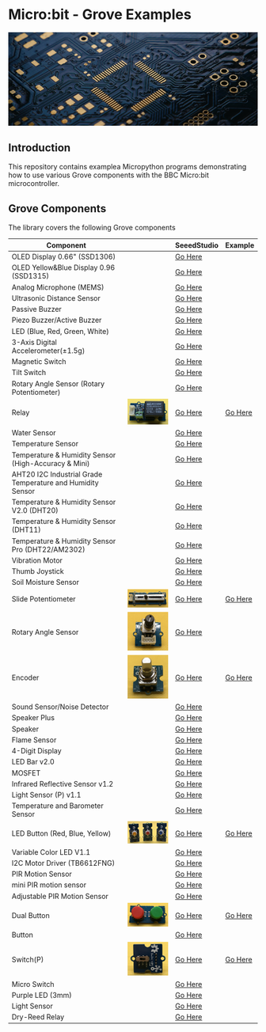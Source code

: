 # Micro:bit - Grove Examples

![Splash](splash.png)

## Introduction

This repository contains examplea Micropython programs demonstrating how to use various Grove components with the BBC Micro:bit microcontroller.

## Grove Components

The library covers the following Grove components

| Component                                                  |                                                       | SeeedStudio                                                                                                         | Example  |
| ---------------------------------------------------------- | ----------------------------------------------------- | ------------------------------------------------------------------------------------------------------------------- | -------- |
| OLED Display 0.66" (SSD1306)                               |                                                       | [Go Here](https://www.seeedstudio.com/Grove-OLED-Display-0-66-SSD1306-v1-0-p-5096.html)                             |          |
| OLED Yellow&Blue Display 0.96 (SSD1315)                    |                                                       | [Go Here](https://www.seeedstudio.com/Grove-OLED-Yellow-Blue-Display-0-96-SSD1315-V1-0-p-5010.html)                 |          | 
| Analog Microphone (MEMS)                                   |                                                       | [Go Here](https://www.seeedstudio.com/Grove-Analog-Microphone-p-4593.html)                                          |          |
| Ultrasonic Distance Sensor                                 |                                                       | [Go Here](https://www.seeedstudio.com/Grove-Ultrasonic-Distance-Sensor.html)                                        |          |
| Passive Buzzer                                             |                                                       | [Go Here](https://www.seeedstudio.com/Grove-Passive-Buzzer-p-4525.html)                                             |          |
| Piezo Buzzer/Active Buzzer                                 |                                                       | [Go Here](https://www.seeedstudio.com/Grove-Buzzer.html)                                                            |          |
| LED (Blue, Red, Green, White)                              |                                                       | [Go Here](https://www.seeedstudio.com/Grove-LED-Pack-p-4364.html)                                                   |          |
| 3-Axis Digital Accelerometer(±1.5g)                        |                                                       | [Go Here](https://www.seeedstudio.com/Grove-3-Axis-Digital-Accelerometer-1-5g.html)                                 |          |
| Magnetic Switch                                            |                                                       | [Go Here](https://www.seeedstudio.com/Grove-Magnetic-Switch.html)                                                   |          |
| Tilt Switch                                                |                                                       | [Go Here](https://www.seeedstudio.com/Grove-Tilt-Switch.html)                                                       |          |
| Rotary Angle Sensor (Rotary Potentiometer)                 |                                                       | [Go Here](https://www.seeedstudio.com/Grove-Rotary-Angle-Sensor.html)                                               |          |
| Relay                                                      | ![Relay](img/relay.png)                               | [Go Here](https://www.seeedstudio.com/Grove-Relay.html)                                                             | [Go Here](src/relay.py)                 |
| Water Sensor                                               |                                                       | [Go Here](https://www.seeedstudio.com/Grove-Water-Sensor.html)                                                      |          |
| Temperature Sensor                                         |                                                       | [Go Here](https://www.seeedstudio.com/Grove-Temperature-Sensor.html)                                                |          |
| Temperature & Humidity Sensor (High-Accuracy & Mini)       |                                                       | [Go Here](https://www.seeedstudio.com/Grove-Temperature-Humidity-Sensor-High-Accuracy-Mini.html)                    |          |
| AHT20 I2C Industrial Grade Temperature and Humidity Sensor |                                                       | [Go Here](https://www.seeedstudio.com/Grove-AHT20-I2C-Industrial-grade-temperature-and-humidity-sensor-p-4497.html) |          |
| Temperature & Humidity Sensor V2.0 (DHT20)                 |                                                       | [Go Here](https://www.seeedstudio.com/Grove-Temperature-Humidity-Sensor-V2-0-DHT20-p-4967.html)                     |          |
| Temperature & Humidity Sensor (DHT11)                      |                                                       | [Go Here](https://www.seeedstudio.com/Grove-Temperature-Humidity-Sensor-DHT11.html)                                 |          |
| Temperature & Humidity Sensor Pro (DHT22/AM2302)           |                                                       | [Go Here](https://www.seeedstudio.com/Grove-Temperature-Humidity-Sensor-Pro-AM2302-DHT22.html)                      |          |
| Vibration Motor                                            |                                                       | [Go Here](https://www.seeedstudio.com/Grove-Vibration-Motor.html)                                                   |          |
| Thumb Joystick                                             |                                                       | [Go Here](https://www.seeedstudio.com/Grove-Thumb-Joystick.html)                                                    |          |
| Soil Moisture Sensor                                       |                                                       | [Go Here](https://www.seeedstudio.com/Grove-Moisture-Sensor.html)                                                   |          |
| Slide Potentiometer                                        | ![Slide Potentiometer](img/sliding-potentiometer.png) | [Go Here](https://www.seeedstudio.com/Grove-Slide-Potentiometer.html)                                               | [Go Here](src/sliding_potentiometer.py) |
| Rotary Angle Sensor                                        | ![Rotary Angle Sensor](img/rotary-angle-sensor.png)   | [Go Here](https://www.seeedstudio.com/Grove-Rotary-Angle-Sensor-P.html)                                             |          |
| Encoder                                                    | ![Relay](img/encoder.png)                             | [Go Here](https://www.seeedstudio.com/Grove-Encoder.html)                                                           | [Go Here](src/encoder.py)               |
| Sound Sensor/Noise Detector                                |                                                       | [Go Here](https://www.seeedstudio.com/Grove-Loudness-Sensor.html)                                                   |          |
| Speaker Plus                                               |                                                       | [Go Here](https://www.seeedstudio.com/Grove-Speaker-Plus-p-4592.html)                                               |          |
| Speaker                                                    |                                                       | [Go Here](https://www.seeedstudio.com/Grove-Speaker-p-1445.html)                                                    |          |
| Flame Sensor                                               |                                                       | [Go Here](https://www.seeedstudio.com/Grove-Flame-Sensor.html)                                                      |          |
| 4-Digit Display                                            |                                                       | [Go Here](https://www.seeedstudio.com/Grove-4-Digit-Display.html)                                                   |          |
| LED Bar v2.0                                               |                                                       | [Go Here](https://www.seeedstudio.com/Grove-LED-Bar-v2-0.html)                                                      |          |
| MOSFET                                                     |                                                       | [Go Here](https://www.seeedstudio.com/Grove-MOSFET.html)                                                            |          |
| Infrared Reflective Sensor v1.2                            |                                                       | [Go Here](https://www.seeedstudio.com/Grove-Infrared-Reflective-Sensor-v1-2.html)                                   |          |
| Light Sensor (P) v1.1                                      |                                                       | [Go Here](https://www.seeedstudio.com/Grove-Light-Sensor-P-v1-1.html)                                               |          |
| Temperature and Barometer Sensor                           |                                                       | [Go Here](https://www.seeedstudio.com/Grove-Barometer-Sensor-BMP280.html)                                           |          |
| LED Button (Red, Blue, Yellow)                             | ![Slide Potentiometer](img/led-button.png)            | [Go Here](https://www.seeedstudio.com/Grove-Red-LED-Button.html)                                                    | [Go Here](src/dual-button.py)           |
| Variable Color LED V1.1                                    |                                                       | [Go Here](https://www.seeedstudio.com/Grove-Variable-Color-LED-V1-1.html)                                           |          |
| I2C Motor Driver (TB6612FNG)                               |                                                       | [Go Here](https://www.seeedstudio.com/Grove-I2C-Motor-Driver-TB6612FNG-p-3220.html)                                 |          |
| PIR Motion Sensor                                          |                                                       | [Go Here](https://www.seeedstudio.com/Grove-PIR-Motion-Sensor.html)                                                 |          |
| mini PIR motion sensor                                     |                                                       | [Go Here](https://www.seeedstudio.com/Grove-mini-PIR-motion-sensor-p-2930.html)                                     |          |
| Adjustable PIR Motion Sensor                               |                                                       | [Go Here](https://www.seeedstudio.com/Grove-Adjustable-PIR-Motion-Sensor.html)                                      |          |
| Dual Button                                                | ![Dual Button](img/dual-button.png)                   | [Go Here](https://www.seeedstudio.com/Grove-Dual-Button-p-4529.html)                                                | [Go Here](src/dual-button.py)           |
| Button                                                     |                                                       | [Go Here](https://www.seeedstudio.com/buttons-c-928/Grove-Button.html)                                              |          |
| Switch(P)                                                  | ![Dual Button](img/switch-p.png)                      | [Go Here](https://www.seeedstudio.com/Grove-Switch-P.html)                                                          | [Go Here](src/switch-p.py)              |
| Micro Switch                                               |                                                       | [Go Here](https://www.seeedstudio.com/Grove-Micro-Switch.html)                                                      |          |
| Purple LED (3mm)                                           |                                                       | [Go Here](https://www.seeedstudio.com/Grove-Purple-LED-3mm.html)                                                    |          |
| Light Sensor                                               |                                                       | [Go Here](https://www.seeedstudio.com/Grove-Light-Sensor-p-746.html)                                                |          |
| Dry-Reed Relay                                             |                                                       | [Go Here](https://www.seeedstudio.com/Grove-Dry-Reed-Relay.html)                                                    |          |


